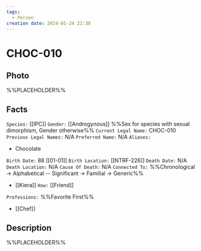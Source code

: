 ```yaml
---
tags:
  - Person
creation date: 2024-01-24 22:38
---
```

# CHOC-010

## Photo

%%PLACEHOLDER%%

## Facts

`Species:` [[IPC]]
`Gender:` [[Androgynous]] %%Sex for species with sexual dimorphism, Gender otherwise%%
`Current Legal Name:` CHOC-010
`Previous Legal Names:` N/A
`Preferred Name:` N/A
`Aliases:`
- Chocolate

`Birth Date:` 88 [[01-01]]
`Birth Location:` [[NTRF-226]]
`Death Date:` N/A
`Death Location:` N/A
`Cause Of Death:` N/A
`Connected To:` %%Chronological -> Alphabetical -- Significant -> Familial -> Generic%%
- [[Kiera]] `How:` [[Friend]]

`Professions:` %%Favorite First%%
- [[Chef]]

## Description

%%PLACEHOLDER%%
